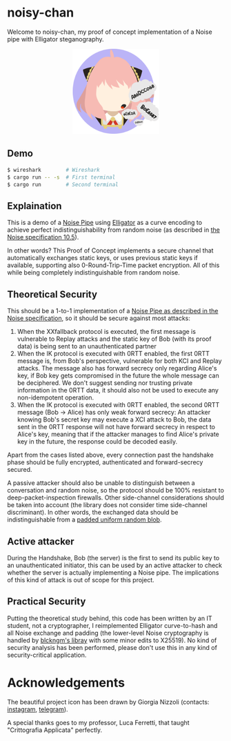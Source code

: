 # noisy-chan

Welcome to noisy-chan, my proof of concept implementation of a Noise pipe with Elligator steganography.

<p align="center">
  <img src="docs/images/icon.svg" alt="Project logo" width="200px">
</p>


## Demo

```bash
$ wireshark        # Wireshark
$ cargo run -- -s  # First terminal
$ cargo run        # Second terminal
```

## Explaination
This is a demo of a [Noise Pipe](https://noiseprotocol.org/noise.html#noise-pipes) using [Elligator](https://elligator.org/) as a curve encoding to achieve perfect indistinguishability from random noise (as described in [the Noise specification 10.5](https://noiseprotocol.org/noise.html#handshake-indistinguishability)).

In other words? This Proof of Concept implements a secure channel that automatically exchanges static keys, or uses previous static keys if available, supporting also 0-Round-Trip-Time packet encryption. All of this while being completely indistinguishable from random noise.


## Theoretical Security
This should be a 1-to-1 implementation of a [Noise Pipe as described in the Noise specification](https://noiseprotocol.org/noise.html#noise-pipes), so it should be secure against most attacks:
1. When the XXfallback protocol is executed, the first message is vulnerable to Replay attacks and the static key of Bob (with its proof data) is being sent to an unauthenticated partner
2. When the IK protocol is executed with 0RTT enabled, the first 0RTT message is, from Bob's perspective, vulnerable for both KCI and Replay attacks. The message also has forward secrecy only regarding Alice's key, if Bob key gets compromised in the future the whole message can be deciphered. We don't suggest sending nor trusting private information in the 0RTT data, it should also not be used to execute any non-idempotent operation.
3. When the IK protocol is executed with 0RTT enabled, the second 0RTT message (Bob -> Alice) has only weak forward secrecy: An attacker knowing Bob's secret key may execute a XCI attack to Bob, the data sent in the 0RTT response will not have forward secrecy in respect to Alice's key, meaning that if the attacker manages to find Alice's private key in the future, the response could be decoded easily.

Apart from the cases listed above, every connection past the handshake phase should be fully encrypted, authenticated and forward-secrecy secured.

A passive attacker should also be unable to distinguish between a conversation and random noise, so the protocol should be 100% resistant to deep-packet-inspection firewalls. Other side-channel considerations should be taken into account (the library does not consider time side-channel discriminant). In other words, the exchanged data should be indistinguishable from a [padded uniform random blob](https://en.wikipedia.org/wiki/PURB_(cryptography)).

## Active attacker
During the Handshake, Bob (the server) is the first to send its public key to an unauthenticated initiator, this can be used by an active attacker to check whether the server is actually implementing a Noise pipe. The implications of this kind of attack is out of scope for this project.

## Practical Security
Putting the theoretical study behind, this code has been written by an IT student, not a cryptographer, I reimplemented Elligator curve-to-hash and all Noise exchange and padding (the lower-level Noise cryptography is handled by [blckngm's libray](https://github.com/blckngm/noise-rust) with some minor edits to X25519).
No kind of security analysis has been performed, please don't use this in any kind of security-critical application.

# Acknowledgements
The beautiful project icon has been drawn by Giorgia Nizzoli (contacts: [instagram](https://www.instagram.com/gioombra/), [telegram](https://t.me/gioombra)).

A special thanks goes to my professor, Luca Ferretti, that taught "Crittografia Applicata" perfectly.
